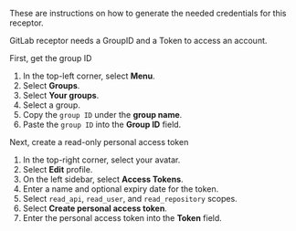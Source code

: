 These are instructions on how to generate the needed credentials for this receptor. 

GitLab receptor needs a GroupID and a Token to access an account.

First, get the group ID
1. In the top-left corner, select **Menu**.
2. Select **Groups**.
3. Select **Your groups**.
4. Select a group.
5. Copy the `group ID` under the **group name**.
6. Paste the `group ID` into the **Group ID** field.

Next, create a read-only personal access token
1. In the top-right corner, select your avatar.
2. Select **Edit** profile.
3. On the left sidebar, select **Access Tokens**.
4. Enter a name and optional expiry date for the token.
5. Select `read_api`, `read_user`, and `read_repository` scopes.
6. Select **Create personal access token**.
7. Enter the personal access token into the **Token** field.
